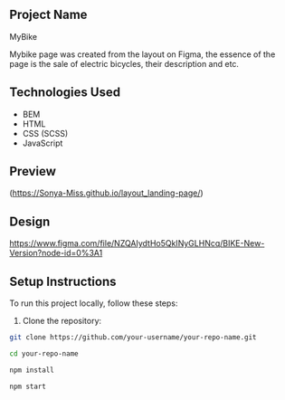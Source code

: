 ## Project Name

MyBike

Mybike page was created from the layout on Figma, the essence of the page is the sale of electric bicycles, their description and etc.

## Technologies Used

- BEM
- HTML
- CSS (SCSS)
- JavaScript


## Preview

(https://Sonya-Miss.github.io/layout_landing-page/)

## Design

https://www.figma.com/file/NZQAIydtHo5QkINyGLHNcq/BIKE-New-Version?node-id=0%3A1


## Setup Instructions

To run this project locally, follow these steps:

1. Clone the repository:

```bash
git clone https://github.com/your-username/your-repo-name.git

cd your-repo-name

npm install

npm start
